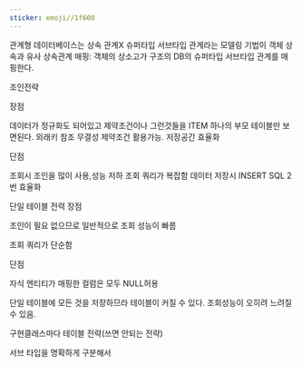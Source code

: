 ```yaml
---
sticker: emoji//1f600
---
```

관계형 데이터베이스는 상속 관계X
슈퍼타입 서브타입 관계라는 모델링 기법이 객체 상속과 유사
상속관계 매핑: 객체의 상소고가 구조의 DB의 슈퍼타입 서브타입 관계를 매핑한다.

조인전략

장점

데이터가 정규화도 되어있고 제약조건이나 그런것들을 ITEM 하나의 부모 테이블만 보면된다. 
외래키 참조 무결성 제약조건 활용가능.
저장공간 효율화

단점

조회시 조인을 많이 사용,성능 저하
조회 쿼리가 복잡함
데이터 저장시 INSERT SQL 2번 효율화

단일 테이블 전력
장점 

조인이 필요 없으므로 일반적으로 조회 성능이 빠름

조회 쿼리가 단순함

단점

자식 엔티티가 매핑한 컬럼은 모두 NULL허용

단일 테이블에 모든 것을 저장하므라 테이블이 커질 수 있다. 조회성능이 오히려 느려질 수 있음.

구현클래스마다 테이블 전략(쓰면 안되는 전략)

서브 타입을 명확하게 구분해서

